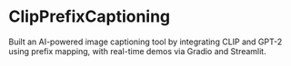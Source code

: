 # ClipPrefixCaptioning
Built an AI-powered image captioning tool by integrating CLIP and GPT-2 using prefix mapping, with real-time demos via Gradio and Streamlit.

